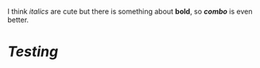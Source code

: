 I think *italics* are cute but there is something about **bold**, so _**combo**_ is even better.
# __*Testing*__
